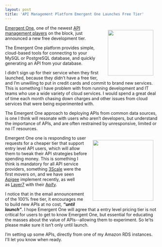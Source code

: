 ```yaml
---
layout: post
title: 'API Management Platform Emergent One Launches Free Tier'
---
```

<p><a href="http://www.emergentone.com/" target="_blank"><img style="padding: 15px;" src="http://kinlane-productions.s3.amazonaws.com/api-evangelist-site/serviceproviders/emergent-one-logo.png" alt="" width="150" align="right" /></a></p>
<p><a href="http://www.emergentone.com/" target="_blank">Emergent One</a>, one of the newest <a href="/2012/06/15/api-service-provider-roundup-for-2012/" target="_blank">API management players</a> on the block, just announced a new free development tier.</p>
<p>The Emergent One platform provides simple, cloud-based tools for connecting to your MySQL or PostgreSQL database, and quickly generating an API from your database.</p>
<p>I didn&rsquo;t sign up for their service when they first launched, because they didn&rsquo;t have a free tier, and I&rsquo;m unwilling to put in credit cards and commit to brand new services. This is something I have problem with from running development and IT teams who use a wide variety of cloud services.  I would spend a great deal of time each month chasing down charges and other issues from cloud services that were being experimented with.</p>
<p>The Emergent One approach to deploying APIs from common data sources, is one I think will resonate with users who aren&rsquo;t developers, but understand the importance of APIs, and are often restrained by unresponsive, limited or no IT resources.</p>
<p><a href="https://emergentapi.com/cp/register?type=internal" target="_blank"><img style="padding: 15px;" src="https://s3.amazonaws.com/kinlane-productions/api-service-providers/emergent-one/Emergent-One-Get-Started.png" alt="" width="200" align="right" /></a></p>
<p>Emergent One one is responding to user requests for a cheaper tier that support entry level API users, which will allow them to tweak their API strategies before spending money.  This is something I think is mandatory for all API service providers, something <a href="http://3scale.net/">3Scale</a> were the first movers on, and we have seen <a href="http://apigee.com/about/pricing">Apigee</a> implement recently, as well as&nbsp;<a href="/serviceproviders/layer_7_technologies.php" target="_blank">Layer7</a> with their <a href="http://www.apify.co/" target="_blank">Apify</a>.</p>
<p>I notice that in the email announcement of the 100% free tier, it encourages me to build new APIs at no cost, <strong><em>&ldquo;until launch&rdquo;</em></strong>.  I hope Emergent One will agree that a entry level pricing tier is not critical for users to get to know Emergent One, but essential for educating the masses about the value of APIs--allowing them to experiment. So le'ts please make sure it isn&rsquo;t only until launch.</p>
<p>I&rsquo;m setting up some APIs, directly from one of my Amazon RDS instances. &nbsp; I'll let you know when ready.</p>
